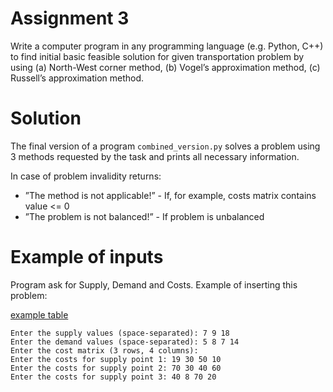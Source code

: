 # Assignment 3
Write a computer program in any programming language (e.g. Python, C++) to find initial
basic feasible solution for given transportation problem by using
(a) North-West corner method,
(b) Vogel’s approximation method,
(c) Russell’s approximation method.

# Solution
The final version of a program `combined_version.py` solves a problem using 3 methods requested by the task and prints all necessary information.

In case of problem invalidity returns:
- ”The method is not applicable!” - If, for example, costs matrix contains value <= 0
- ”The problem is not balanced!” - If problem is unbalanced

# Example of inputs
Program ask for Supply, Demand and Costs.
Example of inserting this problem:

[example table](https://i.imgur.com/e8LnLRo.png)
```inputs
Enter the supply values (space-separated): 7 9 18
Enter the demand values (space-separated): 5 8 7 14
Enter the cost matrix (3 rows, 4 columns):
Enter the costs for supply point 1: 19 30 50 10
Enter the costs for supply point 2: 70 30 40 60
Enter the costs for supply point 3: 40 8 70 20
```